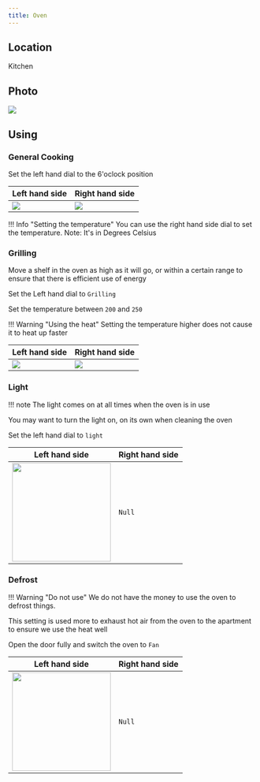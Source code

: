 ```yaml
---
title: Oven
---
```


## Location

Kitchen

## Photo

![](/assets/IMG_9259.JPG)

## Using

### General Cooking

Set the left hand dial to the 6'oclock position

| Left hand side            | Right hand side                |
|---------------------------|--------------------------------|
| ![](/assets/mode-gen.png) | ![](/assets/mode-gen-temp.png) |

!!! Info "Setting the temperature"
    You can use the right hand side dial to set the temperature. Note: It's in Degrees Celsius

### Grilling

Move a shelf in the oven as high as it will go, or within a certain range to ensure that there is efficient use of energy

Set the Left hand dial to `Grilling`

Set the temperature between `200` and `250` 

!!! Warning "Using the heat"
    Setting the temperature higher does not cause it to heat up faster

| Left hand side            | Right hand side                |
|---------------------------|--------------------------------|
| ![](/assets/grilling.png) | ![](/assets/mode-gen-temp.png) |

### Light

!!! note
    The light comes on at all times when the oven is in use

You may want to turn the light on, on its own when cleaning the oven

Set the left hand dial to `light`

| Left hand side                                          | Right hand side | 
|---------------------------------------------------------|-----------------|
| <img height="200" src="/assets/light.png" width="200"/> | `Null`          |

### Defrost

!!! Warning "Do not use"
    We do not have the money to use the oven to defrost things.

This setting is used more to exhaust hot air from the oven to the apartment to ensure we use the heat well

Open the door fully and switch the oven to `Fan`

| Left hand side                                        | Right hand side | 
|-------------------------------------------------------|-----------------|
| <img height="200" src="/assets/fan.png" width="200"/> | `Null`          |